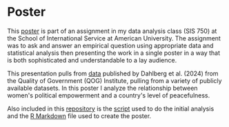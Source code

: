 # Poster
This [poster](poster.pdf) is part of an assignment in my data analysis class (SIS 750) at the School of International Service at American University. The assignment was to ask and answer an empirical question using appropriate data and statistical analysis then presenting the work in a single poster in a way that is both sophisticated and understandable to a lay audience.

This presentation pulls from [data](qog_bas_cs_jan24.xlsx) published by Dahlberg et al. (2024) from the Quality of Government (QOG) Institute, pulling from a variety of publicly available datasets. In this poster I analyze the relationship between women's political empowerment and a country's level of peacefulness.

Also included in this [repository](https://github.com/kelliehaddon/poster) is the [script](poster.R) used to do the initial analysis and the [R Markdown](poster.Rmd) file used to create the poster.

